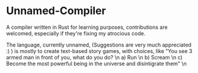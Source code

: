 # Unnamed-Compiler

A compiler written in Rust for learning purposes, contributions are welcomed, especially if they're fixing my atrocious code.


The language, currently unnamed, (Suggestions are very much appreciated :) ) is mostly to create text-based story games, with choices, like "You see 3 armed man in front of you, what do you do? \n
a) Run \n
b) Scream \n
c) Become the most powerful being in the universe and disintigrate them" \n
